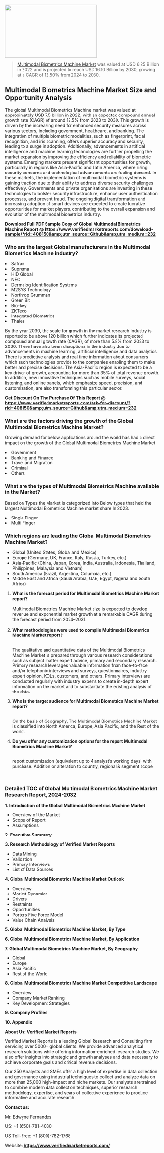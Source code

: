 
<img src="https://ffe5etoiles.com/wp-content/uploads/2024/12/MST1-300x171.png" alt="" width="300" height="171" class="alignnone size-medium wp-image-20088" /><blockquote><p><p><a href="https://www.verifiedmarketreports.com/download-sample/?rid=408150&utm_source=Github&utm_medium=232" target="_blank">Multimodal Biometrics Machine Market</a> was valued at USD 6.25 Billion in 2022 and is projected to reach USD 16.10 Billion by 2030, growing at a CAGR of 12.50% from 2024 to 2030.</p></blockquote><p><h2>Multimodal Biometrics Machine Market Size and Opportunity Analysis</h2> The global Multimodal Biometrics Machine market was valued at approximately USD 7.5 billion in 2022, with an expected compound annual growth rate (CAGR) of around 12.5% from 2023 to 2030. This growth is driven by the increasing need for enhanced security measures across various sectors, including government, healthcare, and banking. The integration of multiple biometric modalities, such as fingerprint, facial recognition, and iris scanning, offers superior accuracy and security, leading to a surge in adoption. Additionally, advancements in artificial intelligence and machine learning technologies are further propelling the market expansion by improving the efficiency and reliability of biometric systems. Emerging markets present significant opportunities for growth, particularly in regions like Asia-Pacific and Latin America, where rising security concerns and technological advancements are fueling demand. In these markets, the implementation of multimodal biometric systems is gaining traction due to their ability to address diverse security challenges effectively. Governments and private organizations are investing in these technologies to bolster security infrastructure, enhance user authentication processes, and prevent fraud. The ongoing digital transformation and increasing adoption of smart devices are expected to create lucrative opportunities for market players, contributing to the overall expansion and evolution of the multimodal biometrics industry. </p><p class=""><strong>Download Full PDF Sample Copy of Global Multimodal Biometrics Machine Report @ <a href="https://www.verifiedmarketreports.com/download-sample/?rid=408150&amp;utm_source=Github&amp;utm_medium=232" target="_blank">https://www.verifiedmarketreports.com/download-sample/?rid=408150&amp;utm_source=Github&amp;utm_medium=232</a></strong></p><h3 id="" class="">Who are the largest Global manufacturers in the Multimodal Biometrics Machine industry?</h3><p><li>Safran</li><li> Suprema</li><li> HID Global</li><li> NEC</li><li> Dermalog Identification Systems</li><li> M2SYS Technology</li><li> Northrop Grumman</li><li> Green Bit</li><li> Bio-key</li><li> ZKTeco</li><li> Integrated Biometrics</li><li> Thales</li></p><div class=""><div class="" dir="" data-message-author-role="" data-message-id="" data-message-model-slug=""><div class=""><div class=""><div class=""><div class="" dir="" data-message-author-role="" data-message-id="" data-message-model-slug=""><div class=""><div class=""><p>By the year 2030, the scale for growth in the market research industry is reported to be above 120 billion which further indicates its projected compound annual growth rate (CAGR), of more than 5.8% from 2023 to 2030. There have also been disruptions in the industry due to advancements in machine learning, artificial intelligence and data analytics There is predictive analysis and real time information about consumers which such technologies provide to the companies enabling them to make better and precise decisions. The Asia-Pacific region is expected to be a key driver of growth, accounting for more than 35% of total revenue growth. In addition, new innovative techniques such as mobile surveys, social listening, and online panels, which emphasize speed, precision, and customization, are also transforming this particular sector.</p><p><strong>Get Discount On The Purchase Of This Report @&nbsp; <a href="https://www.verifiedmarketreports.com/ask-for-discount/?rid=408150&amp;utm_source=Github&amp;utm_medium=232" target="_blank">https://www.verifiedmarketreports.com/ask-for-discount/?rid=408150&amp;utm_source=Github&amp;utm_medium=232</a></strong></p></div></div></div></div></div></div></div></div><h3 id="" class="">What are the factors driving the growth of the Global Multimodal Biometrics Machine Market?</h3><p id="" class="">Growing demand for below applications around the world has had a direct impact on the growth of the Global Multimodal Biometrics Machine Market</p><p id="" class=""><li>Government</li><li> Banking and Finance</li><li> Travel and Migration</li><li> Criminal</li><li> Others</li></p><h3 id="" class="">What are the types of Multimodal Biometrics Machine available in the Market?</h3><p id="" class="">Based on Types the Market is categorized into Below types that held the largest Multimodal Biometrics Machine market share In 2023.</p><p id="" class=""><li>Single Finger</li><li> Multi Finger</li></p><h3 id="" class="">Which regions are leading the Global Multimodal Biometrics Machine Market?</h3><ul><li>Global (United States, Global and Mexico)</li><li>Europe (Germany, UK, France, Italy, Russia, Turkey, etc.)</li><li>Asia-Pacific (China, Japan, Korea, India, Australia, Indonesia, Thailand, Philippines, Malaysia and Vietnam)</li><li>South America (Brazil, Argentina, Columbia, etc.)</li><li>Middle East and Africa (Saudi Arabia, UAE, Egypt, Nigeria and South Africa)</li></ul><p><ol><li><strong>What is the forecast period for Multimodal Biometrics Machine Market report?<br /></strong><br /><span data-sheets-root="1" data-sheets-value="{&quot;1&quot;:2,&quot;2&quot;:&quot;XXXX size is expected to develop revenue and exponential market growth at a remarkable CAGR during the forecast period from 2024&ndash;2030.&quot;}" data-sheets-userformat="{&quot;2&quot;:12674,&quot;4&quot;:{&quot;1&quot;:2,&quot;2&quot;:16776960},&quot;10&quot;:2,&quot;11&quot;:0,&quot;15&quot;:&quot;Arial&quot;,&quot;16&quot;:12}">Multimodal Biometrics Machine Market size is expected to develop revenue and exponential market growth at a remarkable CAGR during the forecast period from 2024&ndash;2031.</span><br /><br /></li><li><strong>What methodologies were used to compile Multimodal Biometrics Machine Market report?<br /><br /></strong><p>The qualitative and quantitative data of the&nbsp;Multimodal Biometrics Machine Market is prepared through various research considerations such as subject matter expert advice, primary and secondary research. Primary research leverages valuable information from face-to-face and/or telephonic interviews and surveys, questionnaires, industry expert opinion, KOLs, customers, and others. Primary interviews are conducted regularly with industry experts to create in-depth expert information on the market and to substantiate the existing analysis of the data.&nbsp;</p></li><li><strong>Who is the target audience for Multimodal Biometrics Machine Market report?<br /><br /></strong><p>On the basis of Geography, The&nbsp;Multimodal Biometrics Machine Market is classified into North America, Europe, Asia Pacific, and the Rest of the world.</p></li><li><strong>Do you offer any customization options for the report Multimodal Biometrics Machine Market?<br /><br /></strong><p>report customization (equivalent up to 4 analyst&rsquo;s working days) with purchase. Addition or alteration to country, regional &amp; segment scope</p><p>&nbsp;</p></li></ol></p><h3 id="" class="">Detailed TOC of Global Multimodal Biometrics Machine Market Research Report, 2024-2032</h3><p id="" class=""><strong>1. Introduction of the Global Multimodal Biometrics Machine Market</strong></p><ul><li>Overview of the Market</li><li>Scope of Report</li><li>Assumptions</li></ul><p id="" class=""><strong>2. Executive Summary</strong></p><p id="" class=""><strong>3. Research Methodology of&nbsp;Verified Market Reports</strong></p><ul><li>Data Mining</li><li>Validation</li><li>Primary Interviews</li><li>List of Data Sources</li></ul><p id="" class=""><strong>4. Global Multimodal Biometrics Machine Market Outlook</strong></p><ul><li>Overview</li><li>Market Dynamics</li><li>Drivers</li><li>Restraints</li><li>Opportunities</li><li>Porters Five Force Model</li><li>Value Chain Analysis</li></ul><p id="" class=""><strong>5. Global Multimodal Biometrics Machine Market, By&nbsp;Type</strong></p><p id="" class=""><strong>6. Global Multimodal Biometrics Machine Market, By Application</strong></p><p id="" class=""><strong>7. Global Multimodal Biometrics Machine Market, By Geography</strong></p><ul><li>Global</li><li>Europe</li><li>Asia Pacific</li><li>Rest of the World</li></ul><p id="" class=""><strong>8. Global Multimodal Biometrics Machine Market Competitive Landscape</strong></p><ul><li>Overview</li><li>Company Market Ranking</li><li>Key Development Strategies</li></ul><p id="" class=""><strong>9. Company Profiles</strong></p><p id="" class=""><strong>10. Appendix</strong></p><p id="" class=""><strong>About Us: Verified Market Reports</strong></p><p id="" class="">Verified Market Reports is a leading Global Research and Consulting firm servicing over 5000+ global clients. We provide advanced analytical research solutions while offering information-enriched research studies. We also offer insights into strategic and growth analyses and data necessary to achieve corporate goals and critical revenue decisions.</p><p id="" class="">Our 250 Analysts and SMEs offer a high level of expertise in data collection and governance using industrial techniques to collect and analyze data on more than 25,000 high-impact and niche markets. Our analysts are trained to combine modern data collection techniques, superior research methodology, expertise, and years of collective experience to produce informative and accurate research.</p><p id="" class=""><strong>Contact us:</strong></p><p id="" class="">Mr. Edwyne Fernandes</p><p id="" class="">US: +1 (650)-781-4080</p><p id="" class="">US Toll-Free: +1 (800)-782-1768</p><p id="" class="">Website: <a target="" data-test-app-aware-link=""><strong>https://www.verifiedmarketreports.com/</strong></a></p>
